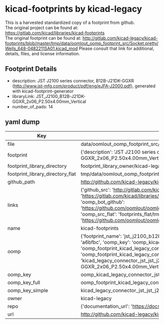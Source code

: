# kicad-footprints by kicad-legacy  
This is a harvested standardized copy of a footprint from github.  
The original project can be found at:  
https://gitlab.com/kicad/libraries/kicad-footprints  
The original footprint can be found at:
http://gitlab.com/kicad-legacy/kicad-footprints/blob/master/tmp/data/oomlout_oomp_footprint_src/Socket.pretty/Wells_648-0482211SA01.kicad_mod
Please consult that link for additional, details, files, and license information.  
## Footprint Details
* description: JST J2100 series connector, B12B-J21DK-GGXR (http://www.jst-mfg.com/product/pdf/eng/eJFA-J2000.pdf), generated with kicad-footprint-generator  
* libraryLink: JST_J2100_B12B-J21DK-GGXR_2x06_P2.50x4.00mm_Vertical  
* number_of_pads: 14  
## yaml dump  
| Key | Value |  
| --- | --- |  
| file | data/oomlout_oomp_footprint_src/kicad-footprints/Connector_JST.pretty/JST_J2100_B12B-J21DK-GGXR_2x06_P2.50x4.00mm_Vertical.kicad_mod |  
| footprint | {'description': 'JST J2100 series connector, B12B-J21DK-GGXR (http://www.jst-mfg.com/product/pdf/eng/eJFA-J2000.pdf), generated with kicad-footprint-generator', 'libraryLink': 'JST_J2100_B12B-J21DK-GGXR_2x06_P2.50x4.00mm_Vertical', 'number_of_pads': 14} |  
| footprint_library_directory | footprint_library_owner/kicad-legacy_kicad-footprints |  
| footprint_library_directory_flat | tmp/data/oomlout_oomp_footprint_src/footprints_flat/kicad_legacy_connector_jst_jst_j2100_b12b_j21dk_ggxr_2x06_p2_50x4_00mm_vertical/working |  
| github_path | http://github.com/kicad-legacy/kicad-footprints/blob/master/tmp/data/oomlout_oomp_footprint_src/Connector_JST.pretty/JST_J2100_B12B-J21DK-GGXR_2x06_P2.50x4.00mm_Vertical.kicad_mod |  
| links | {'github_src': 'http://gitlab.com/kicad-legacy/kicad-footprints/blob/master/tmp/data/oomlout_oomp_footprint_src/Socket.pretty/Wells_648-0482211SA01.kicad_mod', 'github_src_repo': 'https://gitlab.com/kicad/libraries/kicad-footprints', 'oomp_bot': 'tmp/data/oomlout_oomp_footprint_src/footprints/kicad_legacy_connector_jst_jst_j2100_b12b_j21dk_ggxr_2x06_p2_50x4_00mm_vertical/working', 'oomp_bot_github': 'https://github.com/oomlout/oomlout_oomp_footprint_bot/tree/main/tmp/data/oomlout_oomp_footprint_src/footprints/kicad_legacy_connector_jst_jst_j2100_b12b_j21dk_ggxr_2x06_p2_50x4_00mm_vertical/working', 'oomp_src_flat': 'footprints_flat/tmp/data/oomlout_oomp_footprint_src/footprints_flat/kicad_legacy_connector_jst_jst_j2100_b12b_j21dk_ggxr_2x06_p2_50x4_00mm_vertical/working', 'oomp_src_flat_github': 'https://github.com/oomlout/oomlout_oomp_footprint_src/tree/main/tmp/data/oomlout_oomp_footprint_src/footprints_flat/kicad_legacy_connector_jst_jst_j2100_b12b_j21dk_ggxr_2x06_p2_50x4_00mm_vertical/working'} |  
| name | kicad-footprints |  
| oomp | {'footprint_name': 'jst_j2100_b12b_j21dk_ggxr_2x06_p2_50x4_00mm_vertical', 'library_name': 'connector_jst', 'md5': 'a6bfbca220d4469c49f46153817a7d0d', 'md5_10': 'a6bfbca220', 'md5_5': 'a6bfb', 'md5_6': 'a6bfbc', 'oomp_key': 'oomp_kicad_legacy_connector_jst_jst_j2100_b12b_j21dk_ggxr_2x06_p2_50x4_00mm_vertical', 'oomp_key_extra': 'oomp_footprint_kicad_legacy_connector_jst_jst_j2100_b12b_j21dk_ggxr_2x06_p2_50x4_00mm_vertical', 'oomp_key_full': 'oomp_footprint_kicad_legacy_connector_jst_jst_j2100_b12b_j21dk_ggxr_2x06_p2_50x4_00mm_vertical_a6bfbc', 'oomp_key_simple': 'kicad_legacy_connector_jst_jst_j2100_b12b_j21dk_ggxr_2x06_p2_50x4_00mm_vertical', 'original_filename': 'data/oomlout_oomp_footprint_src/kicad-footprints/Connector_JST.pretty/JST_J2100_B12B-J21DK-GGXR_2x06_P2.50x4.00mm_Vertical.kicad_mod', 'owner_name': 'kicad_legacy'} |  
| oomp_key | oomp_kicad_legacy_connector_jst_jst_j2100_b12b_j21dk_ggxr_2x06_p2_50x4_00mm_vertical |  
| oomp_key_full | oomp_footprint_kicad_legacy_connector_jst_jst_j2100_b12b_j21dk_ggxr_2x06_p2_50x4_00mm_vertical |  
| oomp_key_simple | kicad_legacy_connector_jst_jst_j2100_b12b_j21dk_ggxr_2x06_p2_50x4_00mm_vertical |  
| owner | kicad-legacy |  
| repo | {'documentation_url': 'https://docs.github.com/rest/repos/repos#get-a-repository', 'message': 'Not Found'} |  
| url | http://github.com/kicad-legacy/kicad-footprints |  

